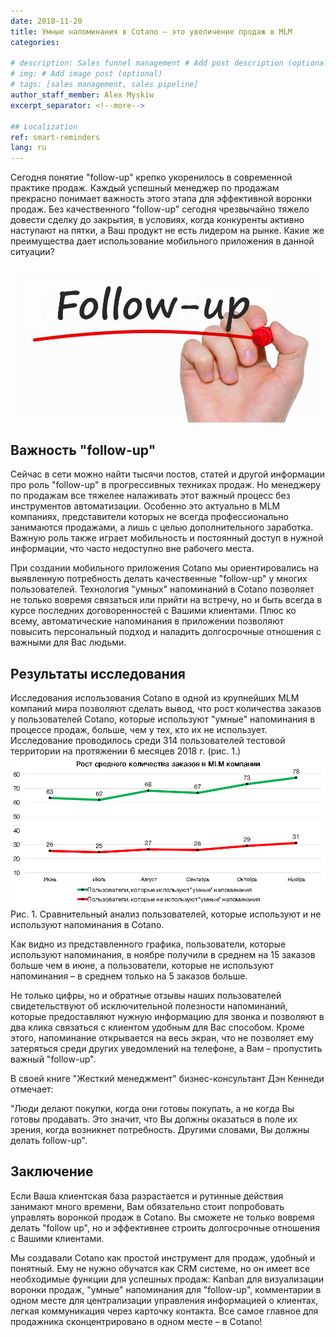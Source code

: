 ```yaml
---
date: 2018-11-20
title: Умные напоминания в Cotano – это увеличение продаж в MLM
categories:
  
# description: Sales funnel management # Add post description (optional)
# img: # Add image post (optional)
# tags: [sales management, sales pipeline]
author_staff_member: Alex Myskiw
excerpt_separator: <!--more-->

## Localization
ref: smart-reminders
lang: ru
---
```

Сегодня понятие "follow-up" крепко укоренилось в современной практике продаж. Каждый успешный менеджер по продажам прекрасно понимает важность этого этапа для эффективной воронки продаж. Без качественного "follow-up" сегодня чрезвычайно тяжело довести сделку до закрытия, в условиях, когда конкуренты активно наступают на пятки, а Ваш продукт не есть лидером на рынке. Какие же преимущества дает использование мобильного приложения в данной ситуации?

<!--more-->
![Follow-up](/images/Blog_Post_Follow-up.jpg)
## Важность "follow-up"
Сейчас в сети можно найти тысячи постов, статей и другой информации про роль "follow-up" в прогрессивных техниках продаж. Но менеджеру по продажам все тяжелее налаживать этот важный процесс без инструментов автоматизации. Особенно это актуально в MLM компаниях, представители которых не всегда профессионально занимаются продажами, а лишь с целью дополнительного заработка. Важную роль также играет мобильность и постоянный доступ в нужной информации, что часто недоступно вне рабочего места. 

При создании мобильного приложения Cotano мы ориентировались на выявленную потребность делать качественные "follow-up" у многих пользователей. Технология "умных" напоминаний в Cotano позволяет не только вовремя связаться или прийти на встречу, но и быть всегда в курсе последних договоренностей с Вашими клиентами. Плюс ко всему, автоматические напоминания в приложении позволяют повысить персональный подход и наладить долгосрочные отношения с важными для Вас людьми.

## Результаты исследования
Исследования использования Cotano в одной из крупнейших MLM компаний мира позволяют сделать вывод, что рост количества заказов у пользователей Cotano, которые используют "умные" напоминания в процессе продаж, больше, чем у тех, кто их не использует. Исследование проводилось среди 314 пользователей тестовой территории на протяжении 6 месяцев 2018 г. (рис. 1.)
![Chart Orders with reminders vs Orders without reminders](/images/Blog_Post_Chart2.png)
Рис. 1. Сравнительный анализ пользователей, которые используют и не используют напоминания в Cotano.

Как видно из представленного графика, пользователи, которые используют напоминания, в ноябре получили в среднем на 15 заказов больше чем в июне, а пользователи, которые не используют напоминания – в среднем только на 5 заказов больше. 

Не только цифры, но и обратные отзывы наших пользователей свидетельствуют об исключительной полезности напоминаний, которые предоставляют нужную информацию для звонка и позволяют в два клика связаться с клиентом удобным для Вас способом. Кроме этого, напоминание открывается на весь экран, что не позволяет ему затеряться среди других уведомлений на телефоне, а Вам – пропустить важный "follow-up".

В своей книге "Жесткий менеджмент" бизнес-консультант Дэн Кеннеди отмечает:

"Люди делают покупки, когда они готовы покупать, а не когда Вы готовы продавать. Это значит, что Вы должны оказаться в поле их зрения, когда возникнет потребность. Другими словами, Вы должны делать follow-up". 

## Заключение
Если Ваша клиентская база разрастается и рутинные действия занимают много времени, Вам обязательно стоит попробовать управлять воронкой продаж в Cotano. Вы сможете не только вовремя делать "follow up", но и эффективнее строить долгосрочные отношения с Вашими клиентами.

Мы создавали Cotano как простой инструмент для продаж, удобный и понятный. Ему не нужно обучатся как CRM системе, но он имеет все необходимые функции для успешных продаж: Kanban для визуализации воронки продаж, "умные" напоминания для "follow-up", комментарии в одном месте для централизации управления информацией о клиентах, легкая коммуникация через карточку контакта. Все самое главное для продажника сконцентрировано в одном месте – в Cotano!
